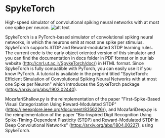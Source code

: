 # SpykeTorch
High-speed simulator of convolutional spiking neural networks with at most one spike per neuron.
![alt text](https://raw.githubusercontent.com/miladmozafari/SpykeTorch/master/logo.png)

SpykeTorch is a PyTorch-based simulator of convolutional spiking neural networks, in which the neurons emit at most one spike per stimulus. SpykeTorch supports STDP and Reward-modulated STDP learning rules. The current code is the early object oriented version of this simulator and you can find the documentation in docs folder in PDF format or in our lab website (http://cnrl.ut.ac.ir/SpykeTorch/doc/) in HTML format. Since SpykeTorch is fully compatible with PyTorch, you can easily use it if you know PyTorch. A tutorial is available in the preprint titled "SpykeTorch: Efficient Simulation of Convolutional Spiking Neural Networks with at most one Spike per Neuron" which introduces the SpykeTorch package (https://arxiv.org/abs/1903.02440).

MozafariShallow.py is the reimplementation of the paper "First-Spike-Based Visual Categorization Using Reward-Modulated STDP" (https://ieeexplore.ieee.org/document/8356226/), and MozafariDeep.py is the reimplementation of the paper "Bio-Inspired Digit Recognition Using Spike-Timing-Dependent Plasticity (STDP) and Reward-Modulated STDP in Deep Convolutional Networks" (https://arxiv.org/abs/1804.00227), using SpykeTorch.

